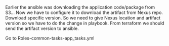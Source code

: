 Earlier the ansible was downloading the application code/package from S3... 
Now we have to configure it to download the artifact from Nexus repo.
Download specific version. 
So we need to give Nexus location and artifact version so we have to do the change in playbook.
From terraform we should send the artifact version to ansible.

Go to Roles-common-tasks-app_tasks.yml